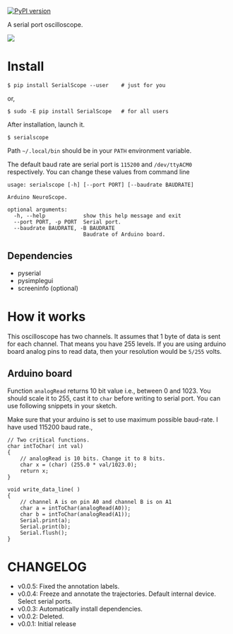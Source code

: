 [![PyPI version](https://badge.fury.io/py/SerialScope.svg)](https://badge.fury.io/py/SerialScope)

A serial port oscilloscope. 

![](https://raw.githubusercontent.com/dilawar/SerialScope/master/assests/screenshot.png)

# Install

    $ pip install SerialScope --user    # just for you
or,

    $ sudo -E pip install SerialScope   # for all users

After installation, launch it. 

    $ serialscope

Path `~/.local/bin` should be in your `PATH` environment variable.

The default baud rate are serial port is `115200` and  `/dev/ttyACM0`
respectively. You can change these values from command line

```
usage: serialscope [-h] [--port PORT] [--baudrate BAUDRATE]

Arduino NeuroScope.

optional arguments:
  -h, --help            show this help message and exit
  --port PORT, -p PORT  Serial port.
  --baudrate BAUDRATE, -B BAUDRATE
                        Baudrate of Arduino board.

```

## Dependencies

- pyserial
- pysimplegui
- screeninfo (optional)

# How it works

This oscilloscope has two channels.  It assumes that 1 byte of data is sent
for each channel. That means you have 255 levels. If you are using arduino board
analog pins to read data, then your resolution would be `5/255` volts.

## Arduino board

Function `analogRead` returns 10 bit value i.e., between 0 and 1023. You should
scale it to 255, cast it to `char` before writing to serial port. 
You can use following snippets in your sketch.

Make sure that your arduino is set to use maximum possible baud-rate. I have
used 115200 baud rate.,

```
// Two critical functions.
char intToChar( int val)
{
    // analogRead is 10 bits. Change it to 8 bits.
    char x = (char) (255.0 * val/1023.0);
    return x;
}

void write_data_line( )
{
    // channel A is on pin A0 and channel B is on A1
    char a = intToChar(analogRead(A0));
    char b = intToChar(analogRead(A1));
    Serial.print(a);
    Serial.print(b);
    Serial.flush();
}
```

# CHANGELOG

- v0.0.5: Fixed the annotation labels.
- v0.0.4: Freeze and annotate the trajectories. Default internal device. Select
  serial ports.
- v0.0.3: Automatically install dependencies. 
- v0.0.2: Deleted.
- v0.0.1: Initial release 

